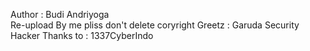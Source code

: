 Author : Budi Andriyoga <br>
Re-upload By me
pliss don't delete coryright
Greetz : Garuda Security Hacker
Thanks to : 1337CyberIndo
